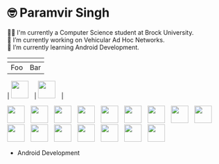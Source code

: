 # 🤓️ Paramvir Singh

👨‍🎓 I'm currently a Computer Science student at Brock University. <br>
🔭 I’m currently working on Vehicular Ad Hoc Networks. <br>
🌱 I’m currently learning Android Development. <br>

| <!-- -->    | <!-- -->    |
|-------------|-------------|
| Foo         | Bar         |


| <img width="40px" style="padding-right:10px" src="https://cdn.jsdelivr.net/gh/devicons/devicon/icons/c/c-original.svg" /> | <img width="40px" style="padding-right:10px" src="https://cdn.jsdelivr.net/gh/devicons/devicon/icons/c/c-original.svg" /> |

<img width="40px" style="padding-right:10px" src="https://cdn.jsdelivr.net/gh/devicons/devicon/icons/c/c-original.svg" />


<img width="40px" style="padding-right:10px" src="https://cdn.jsdelivr.net/gh/devicons/devicon/icons/c/c-original.svg" />

<img width="40px" style="padding-right:10px"  src="https://cdn.jsdelivr.net/gh/devicons/devicon/icons/java/java-original.svg" />

<img width="40px" style="padding-right:10px"   src="https://cdn.jsdelivr.net/gh/devicons/devicon/icons/kotlin/kotlin-original.svg" />
          
<img width="40px" style="padding-right:10px"    src="https://cdn.jsdelivr.net/gh/devicons/devicon/icons/python/python-original.svg" />

<img   width="40px" style="padding-right:10px"     src="https://cdn.jsdelivr.net/gh/devicons/devicon/icons/linux/linux-original.svg" />

<img   width="40px" style="padding-right:10px" src="https://cdn.jsdelivr.net/gh/devicons/devicon/icons/bash/bash-original.svg" />          
          
<img   width="40px" style="padding-right:10px"  src="https://cdn.jsdelivr.net/gh/devicons/devicon/icons/android/android-original-wordmark.svg" />     

<img   width="40px" style="padding-right:10px"   src="https://cdn.jsdelivr.net/gh/devicons/devicon/icons/git/git-original.svg" />

<img   width="40px" style="padding-right:10px"    src="https://cdn.jsdelivr.net/gh/devicons/devicon/icons/jupyter/jupyter-original-wordmark.svg" />

<img   width="40px" style="padding-right:10px"    src="https://cdn.jsdelivr.net/gh/devicons/devicon/icons/sqlite/sqlite-original-wordmark.svg" />

<img   width="40px" style="padding-right:10px"    src="https://cdn.jsdelivr.net/gh/devicons/devicon/icons/postgresql/postgresql-original-wordmark.svg" />

<img   width="40px" style="padding-right:10px"   src="https://cdn.jsdelivr.net/gh/devicons/devicon/icons/firebase/firebase-plain-wordmark.svg" />
          
<img   width="40px" style="padding-right:10px"  src="https://cdn.jsdelivr.net/gh/devicons/devicon/icons/gradle/gradle-plain-wordmark.svg" />
            
<img   width="40px" style="padding-right:10px"   src="https://cdn.jsdelivr.net/gh/devicons/devicon/icons/latex/latex-original.svg" />
          
<img   width="40px" style="padding-right:10px"    src="https://cdn.jsdelivr.net/gh/devicons/devicon/icons/anaconda/anaconda-original-wordmark.svg" />
         





          
          
          
          
         
- Android Development

